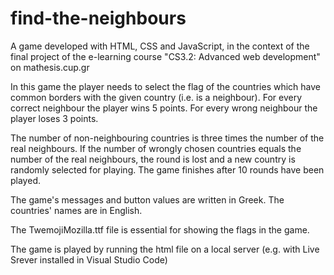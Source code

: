 # find-the-neighbours
A game developed with HTML, CSS and JavaScript, in the context of the final project of
the e-learning course "CS3.2: Advanced web development" on mathesis.cup.gr

In this game the player needs to select the flag of the countries which
have common borders with the given country (i.e. is a neighbour). For every 
correct neighbour the player wins 5 points. For every wrong neighbour the player 
loses 3 points. 

The number of non-neighbouring countries is three times the number 
of the real neighbours. If the number of wrongly 
chosen countries equals the number of the real neighbours, the round is lost
and a new country is randomly selected for playing.
The game finishes after 10 rounds have been played.

The game's messages and button values are written in Greek. The countries' names 
are in English.

The TwemojiMozilla.ttf file is essential for showing the flags in the game.

The game is played by running the html file on a local server (e.g. with Live Srever installed in Visual Studio Code) 

